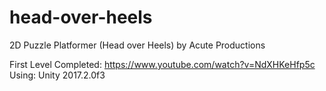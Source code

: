 # head-over-heels
2D Puzzle Platformer (Head over Heels) by Acute Productions

First Level Completed:  https://www.youtube.com/watch?v=NdXHKeHfp5c<br>
Using: Unity 2017.2.0f3
